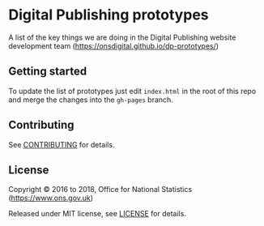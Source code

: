 # Digital Publishing prototypes

A list of the key things we are doing in the Digital Publishing website development team (https://onsdigital.github.io/dp-prototypes/)

## Getting started

To update the list of prototypes just edit `index.html` in the root of this repo and merge the changes into the `gh-pages` branch.

## Contributing

See [CONTRIBUTING](CONTRIBUTING.md) for details.

## License

Copyright ©‎ 2016 to 2018, Office for National Statistics (https://www.ons.gov.uk)

Released under MIT license, see [LICENSE](LICENSE.md) for details.
